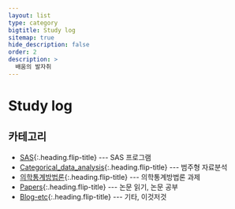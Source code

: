 ```yaml
---
layout: list
type: category
bigtitle: Study log
sitemap: true
hide_description: false
order: 2
description: >
  배움의 발자취
---
```


# Study log

## 카테고리

* [SAS]{:.heading.flip-title} --- SAS 프로그램
* [Categorical_data_analysis]{:.heading.flip-title} --- 범주형 자료분석
* [의학통계방법론]{:.heading.flip-title} --- 의학통계방법론 과제
* [Papers]{:.heading.flip-title} --- 논문 읽기, 논문 공부
* [Blog-etc]{:.heading.flip-title} --- 기타, 이것저것

[SAS]: /sas/
[Categorical_data_analysis]: /categorical_data_analysis/
[의학통계방법론]: /의학통계방법론/
[Papers]: /papers/
[Blog-etc]: /blog-etc/
